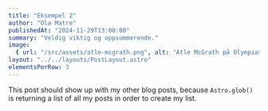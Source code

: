 ```yaml
---
title: "Eksempel 2"
author: "Ola Matre"
publishedAt: "2024-11-29T13:00:00"
summary: "Veldig viktig og oppsummerende."
image:
  { url: "/src/assets/atle-mcgrath.png", alt: "Atle McGrath på Olympiatoppen" }
layout: "../../layouts/PostLayout.astro"
elementsPerRow: 3
---
```


This post should show up with my other blog posts, because `Astro.glob()` is returning a list of all my posts in order to create my list.
